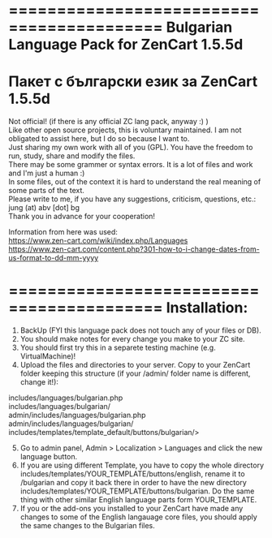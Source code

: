 ==========================================
Bulgarian Language Pack for ZenCart 1.5.5d
==========================================
Пакет с български език за ZenCart 1.5.5d
==========================================


Not official! (if there is any official ZC lang pack, anyway :) )  
Like other open source projects, this is voluntary maintained. I am not obligated to assist here, but I do so because I want to.  
Just sharing my own work with all of you (GPL). You have the freedom to run, study, share and modify the files.  
There may be some grammer or syntax errors. It is a lot of files and work and I'm just a human :)  
In some files, out of the context it is hard to understand the real meaning of some parts of the text.  
Please write to me, if you have any suggestions, criticism, questions, etc.: jung (at) abv [dot] bg  
Thank you in advance for your cooperation!

Information from here was used:  
https://www.zen-cart.com/wiki/index.php/Languages  
https://www.zen-cart.com/content.php?301-how-to-i-change-dates-from-us-format-to-dd-mm-yyyy

==========================================
Installation:
==========================================

1. BackUp (FYI this language pack does not touch any of your files or DB).
2. You should make notes for every change you make to your ZC site.
3. You should first try this in a separete testing machine (e.g. VirtualMachine)!
4. Upload the files and directories to your server. Copy to your ZenCart folder keeping this structure (if your /admin/ folder name is different, change it!):

 includes/languages/bulgarian.php  
 includes/languages/bulgarian/  
 admin/includes/languages/bulgarian.php  
 admin/includes/languages/bulgarian/  
 includes/templates/template_default/buttons/bulgarian/>  

5. Go to admin panel, Admin > Localization > Languages and click the new language button.
6. If you are using different Template, you have to copy the whole directory includes/templates/YOUR_TEMPLATE/buttons/english, rename it to /bulgarian and copy it back there in order to have the new directory includes/templates/YOUR_TEMPLATE/buttons/bulgarian. Do the same thing with other similar English language parts form YOUR_TEMPLATE.
7. If you or the add-ons you installed to your ZenCart have made any changes to some of the English langauage core files, you should apply the same changes to the Bulgarian files.